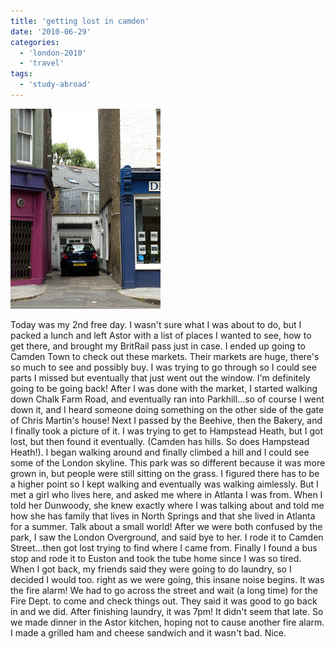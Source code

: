 ```yaml
---
title: 'getting lost in camden'
date: '2010-06-29'
categories:
  - 'london-2010'
  - 'travel'
tags:
  - 'study-abroad'
---
```


[![](images/DSCN5753.JPG)](http://1.bp.blogspot.com/_ktZXPugrmyM/TFzCOiIkN_I/AAAAAAAAC58/Y7q-xWlHHkw/s1600/DSCN5753.JPG)

Today was my 2nd free day. I wasn't sure what I was about to do, but I packed a lunch and left Astor with a list of places I wanted to see, how to get there, and brought my BritRail pass just in case. I ended up going to Camden Town to check out these markets. Their markets are huge, there's so much to see and possibly buy. I was trying to go through so I could see parts I missed but eventually that just went out the window. I'm definitely  going to be going back! After I was done with the market, I started walking down Chalk Farm Road, and eventually ran into Parkhill...so of course I went down it, and I heard someone doing something on the other side of the gate of Chris Martin's house! Next I passed by the Beehive, then the Bakery, and I finally took a picture of it. I was trying to get to Hampstead Heath, but I got lost, but then found it eventually. (Camden has hills. So does Hampstead Heath!). I began walking around and finally climbed a hill and I could see some of the London skyline. This park was so different because it was more grown in, but people were still sitting on the grass. I figured there has to be a higher point so I kept walking and eventually was walking aimlessly. But I met a girl who lives here, and asked me where in Atlanta I was from. When I told her Dunwoody, she knew exactly where I was talking about and told me how she has family that lives in North Springs and that she lived in Atlanta for a summer. Talk about a small world! After we were both confused by the park, I saw the London Overground, and said bye to her. I rode it to Camden Street...then got lost trying to find where I came from. Finally I found a bus stop and rode it to Euston and took the tube home since I was so tired. When I got back, my friends said they were going to do laundry, so I decided I would too. right as we were going, this insane noise begins. It was the fire alarm! We had to go across the street and wait (a long time) for the Fire Dept. to come and check things out. They said it was good to go back in and we did. After finishing laundry, it was 7pm! It didn't seem that late. So we made dinner in the Astor kitchen, hoping not to cause another fire alarm. I made a grilled ham and cheese sandwich and it wasn't bad. Nice.
